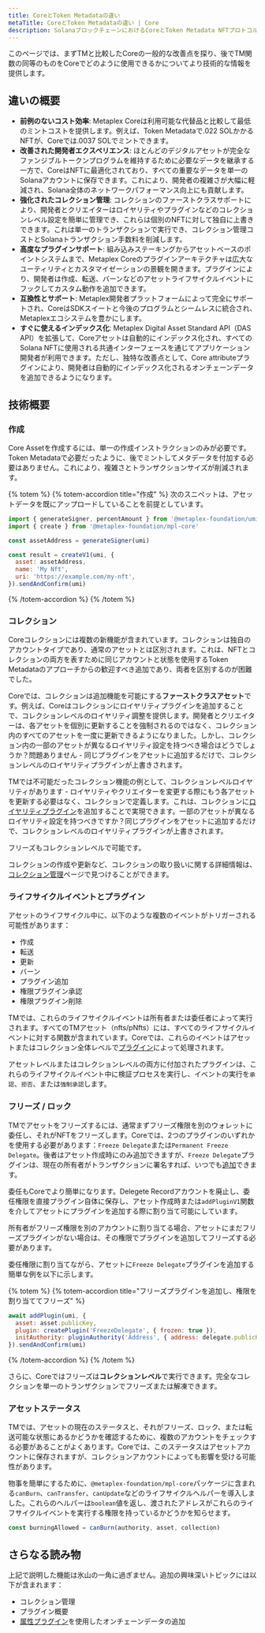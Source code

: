 ```yaml
---
title: CoreとToken Metadataの違い
metaTitle: CoreとToken Metadataの違い | Core
description: SolanaブロックチェーンにおけるCoreとToken Metadata NFTプロトコルの違い。
---
```


このページでは、まずTMと比較したCoreの一般的な改善点を探り、後でTM関数の同等のものをCoreでどのように使用できるかについてより技術的な情報を提供します。

## 違いの概要

- **前例のないコスト効率**: Metaplex Coreは利用可能な代替品と比較して最低のミントコストを提供します。例えば、Token Metadataで.022 SOLかかるNFTが、Coreでは.0037 SOLでミントできます。
- **改善された開発者エクスペリエンス**: ほとんどのデジタルアセットが完全なファンジブルトークンプログラムを維持するために必要なデータを継承する一方で、CoreはNFTに最適化されており、すべての重要なデータを単一のSolanaアカウントに保存できます。これにより、開発者の複雑さが大幅に軽減され、Solana全体のネットワークパフォーマンス向上にも貢献します。
- **強化されたコレクション管理**: コレクションのファーストクラスサポートにより、開発者とクリエイターはロイヤリティやプラグインなどのコレクションレベル設定を簡単に管理でき、これらは個別のNFTに対して独自に上書きできます。これは単一のトランザクションで実行でき、コレクション管理コストとSolanaトランザクション手数料を削減します。
- **高度なプラグインサポート**: 組み込みステーキングからアセットベースのポイントシステムまで、Metaplex Coreのプラグインアーキテクチャは広大なユーティリティとカスタマイゼーションの景観を開きます。プラグインにより、開発者は作成、転送、バーンなどのアセットライフサイクルイベントにフックしてカスタム動作を追加できます。
- **互換性とサポート**: Metaplex開発者プラットフォームによって完全にサポートされ、CoreはSDKスイートと今後のプログラムとシームレスに統合され、Metaplexエコシステムを豊かにします。
- **すぐに使えるインデックス化**: Metaplex Digital Asset Standard API（DAS API）を拡張して、Coreアセットは自動的にインデックス化され、すべてのSolana NFTに使用される共通インターフェースを通じてアプリケーション開発者が利用できます。ただし、独特な改善点として、Core attributeプラグインにより、開発者は自動的にインデックス化されるオンチェーンデータを追加できるようになります。

## 技術概要

### 作成

Core Assetを作成するには、単一の作成インストラクションのみが必要です。Token Metadataで必要だったように、後でミントしてメタデータを付加する必要はありません。これにより、複雑さとトランザクションサイズが削減されます。

{% totem %}
{% totem-accordion title="作成" %}
次のスニペットは、アセットデータを既にアップロードしていることを前提としています。

```js
import { generateSigner, percentAmount } from '@metaplex-foundation/umi'
import { create } from '@metaplex-foundation/mpl-core'

const assetAddress = generateSigner(umi)

const result = createV1(umi, {
  asset: assetAddress,
  name: 'My Nft',
  uri: 'https://example.com/my-nft',
}).sendAndConfirm(umi)
```

{% /totem-accordion %}
{% /totem %}

### コレクション

Coreコレクションには複数の新機能が含まれています。コレクションは独自のアカウントタイプであり、通常のアセットとは区別されます。これは、NFTとコレクションの両方を表すために同じアカウントと状態を使用するToken Metadataのアプローチからの歓迎すべき追加であり、両者を区別するのが困難でした。

Coreでは、コレクションは追加機能を可能にする**ファーストクラスアセット**です。例えば、Coreはコレクションにロイヤリティプラグインを追加することで、コレクションレベルのロイヤリティ調整を提供します。開発者とクリエイターは、各アセットを個別に更新することを強制されるのではなく、コレクション内のすべてのアセットを一度に更新できるようになりました。しかし、コレクション内の一部のアセットが異なるロイヤリティ設定を持つべき場合はどうでしょうか？問題ありません - 同じプラグインをアセットに追加するだけで、コレクションレベルのロイヤリティプラグインが上書きされます。

TMでは不可能だったコレクション機能の例として、コレクションレベルロイヤリティがあります - ロイヤリティやクリエイターを変更する際にもう各アセットを更新する必要はなく、コレクションで定義します。これは、コレクションに[ロイヤリティプラグイン](/jp/core/plugins/royalties)を追加することで実現できます。一部のアセットが異なるロイヤリティ設定を持つべきですか？同じプラグインをアセットに追加するだけで、コレクションレベルのロイヤリティプラグインが上書きされます。

フリーズもコレクションレベルで可能です。

コレクションの作成や更新など、コレクションの取り扱いに関する詳細情報は、[コレクション管理](/jp/core/collections)ページで見つけることができます。

### ライフサイクルイベントとプラグイン

アセットのライフサイクル中に、以下のような複数のイベントがトリガーされる可能性があります：

- 作成
- 転送
- 更新
- バーン
- プラグイン追加
- 権限プラグイン承認
- 権限プラグイン削除

TMでは、これらのライフサイクルイベントは所有者または委任者によって実行されます。すべてのTMアセット（nfts/pNfts）には、すべてのライフサイクルイベントに対する関数が含まれています。Coreでは、これらのイベントはアセットまたはコレクション全体レベルで[プラグイン](/jp/core/plugins)によって処理されます。

アセットレベルまたはコレクションレベルの両方に付加されたプラグインは、これらのライフサイクルイベント中に検証プロセスを実行し、イベントの実行を`承認`、`拒否`、または`強制承認`します。

### フリーズ / ロック

TMでアセットをフリーズするには、通常まずフリーズ権限を別のウォレットに委任し、それがNFTをフリーズします。Coreでは、2つのプラグインのいずれかを使用する必要があります：`Freeze Delegate`または`Permanent Freeze Delegate`。後者はアセット作成時にのみ追加できますが、`Freeze Delegate`プラグインは、現在の所有者がトランザクションに署名すれば、いつでも[追加](/jp/core/plugins/adding-plugins)できます。

委任もCoreでより簡単になります。Delegete Recordアカウントを廃止し、委任権限を直接プラグイン自体に保存し、アセット作成時または`addPluginV1`関数を介してアセットにプラグインを追加する際に割り当て可能にしています。

所有者がフリーズ権限を別のアカウントに割り当てる場合、アセットにまだフリーズプラグインがない場合は、その権限でプラグインを追加してフリーズする必要があります。

委任権限に割り当てながら、アセットに`Freeze Delegate`プラグインを追加する簡単な例を以下に示します。

{% totem %}
{% totem-accordion title="フリーズプラグインを追加し、権限を割り当ててフリーズ" %}

```js
await addPlugin(umi, {
  asset: asset.publicKey,
  plugin: createPlugin('FreezeDelegate', { frozen: true }),
  initAuthority: pluginAuthority('Address', { address: delegate.publicKey }),
}).sendAndConfirm(umi)
```

{% /totem-accordion %}
{% /totem %}

さらに、Coreではフリーズは**コレクションレベル**で実行できます。完全なコレクションを単一のトランザクションでフリーズまたは解凍できます。

### アセットステータス

TMでは、アセットの現在のステータスと、それがフリーズ、ロック、または転送可能な状態にあるかどうかを確認するために、複数のアカウントをチェックする必要があることがよくあります。Coreでは、このステータスはアセットアカウントに保存されますが、コレクションアカウントによっても影響を受ける可能性があります。

物事を簡単にするために、`@metaplex-foundation/mpl-core`パッケージに含まれる`canBurn`、`canTransfer`、`canUpdate`などのライフサイクルヘルパーを導入しました。これらのヘルパーは`boolean`値を返し、渡されたアドレスがこれらのライフサイクルイベントを実行する権限を持っているかどうかを知らせます。

```js
const burningAllowed = canBurn(authority, asset, collection)
```

## さらなる読み物

上記で説明した機能は氷山の一角に過ぎません。追加の興味深いトピックには以下が含まれます：

- コレクション管理
- プラグイン概要
- [属性プラグイン](/jp/core/plugins/attribute)を使用したオンチェーンデータの追加